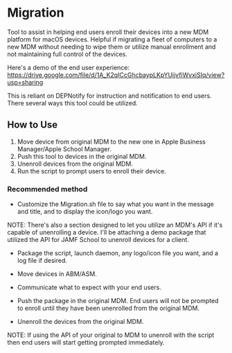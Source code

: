 # Migration
Tool to assist in helping end users enroll their devices into a new MDM platform for macOS devices. Helpful if migrating a fleet of computers to a new MDM without needing to wipe them or utilize manual enrollment and not maintaining full control of the devices. 


Here's a demo of the end user experience:
https://drive.google.com/file/d/1A_K2qICcGhcbaypLKpYUjjvfiWvxiSIq/view?usp=sharing


This is reliant on DEPNotify for instruction and notification to end users. There several ways this tool could be utilized.


## How to Use
1. Move device from original MDM to the new one in Apple Business Manager/Apple School Manager. 
2. Push this tool to devices in the original MDM.
3. Unenroll devices from the original MDM.
4. Run the script to prompt users to enroll their device.

### Recommended method

- Customize the Migration.sh file to say what you want in the message and title, and to display the icon/logo you want.

NOTE: There's also a section designed to let you utilize an MDM's API if it's capable of unenrolling a device. I'll be attaching a demo package that utilized the API for JAMF School to unenroll devices for a client. 

- Package the script, launch daemon, any logo/icon file you want, and a log file if desired. 

- Move devices in ABM/ASM.

- Communicate what to expect with your end users.

- Push the package in the original MDM. End users will not be prompted to enroll until they have been unenrolled from the original MDM. 

- Unenroll the devices from the original MDM. 

NOTE: If using the API of your original to MDM to unenroll with the script then end users will start getting prompted immediately. 


